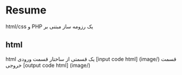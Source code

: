 # Resume
  html/css و PHP یک رزومه ساز مبتنی بر 
## html
html یک قسمتی از ساختار 
قسمت ورودی [input code html] (image/)
قسمت خروجی [output code html] (image/)